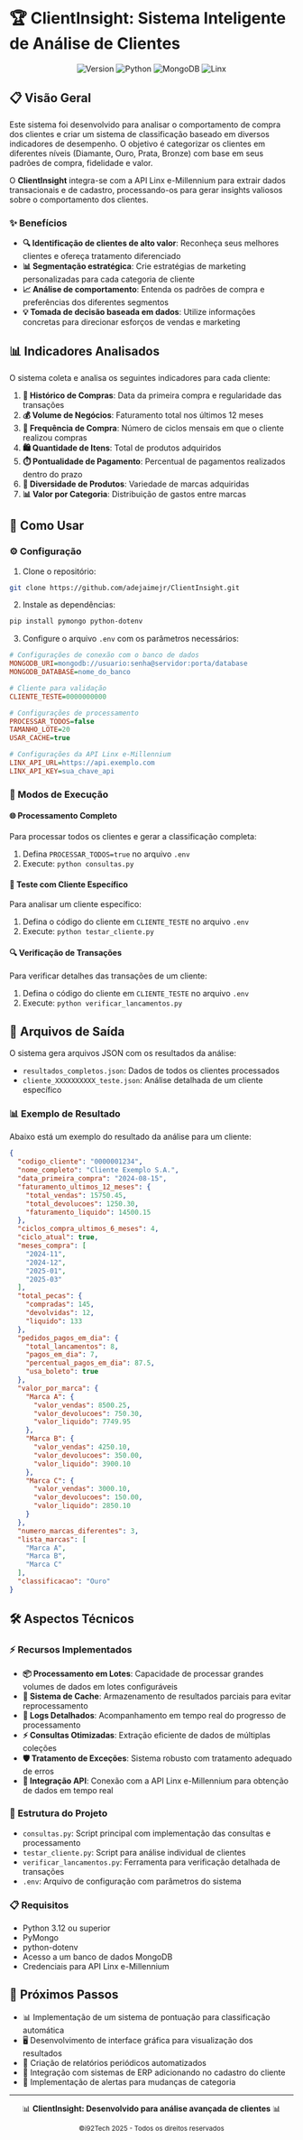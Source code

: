 # 🏆 ClientInsight: Sistema Inteligente de Análise de Clientes

<div align="center">

![Version](https://img.shields.io/badge/versão-1.0.0-blue)
![Python](https://img.shields.io/badge/Python-3.12+-yellow?logo=python)
![MongoDB](https://img.shields.io/badge/MongoDB-4.4+-green?logo=mongodb)
![Linx](https://img.shields.io/badge/Linx-e--Millennium-red)

</div>

## 📋 Visão Geral

Este sistema foi desenvolvido para analisar o comportamento de compra dos clientes e criar um sistema de classificação baseado em diversos indicadores de desempenho. O objetivo é categorizar os clientes em diferentes níveis (Diamante, Ouro, Prata, Bronze) com base em seus padrões de compra, fidelidade e valor.

O **ClientInsight** integra-se com a API Linx e-Millennium para extrair dados transacionais e de cadastro, processando-os para gerar insights valiosos sobre o comportamento dos clientes.

### ✨ Benefícios

- **🔍 Identificação de clientes de alto valor**: Reconheça seus melhores clientes e ofereça tratamento diferenciado
- **📊 Segmentação estratégica**: Crie estratégias de marketing personalizadas para cada categoria de cliente
- **📈 Análise de comportamento**: Entenda os padrões de compra e preferências dos diferentes segmentos
- **💡 Tomada de decisão baseada em dados**: Utilize informações concretas para direcionar esforços de vendas e marketing

## 📊 Indicadores Analisados

O sistema coleta e analisa os seguintes indicadores para cada cliente:

1. **📅 Histórico de Compras**: Data da primeira compra e regularidade das transações
2. **💰 Volume de Negócios**: Faturamento total nos últimos 12 meses
3. **🔄 Frequência de Compra**: Número de ciclos mensais em que o cliente realizou compras
4. **🛍️ Quantidade de Itens**: Total de produtos adquiridos
5. **⏱️ Pontualidade de Pagamento**: Percentual de pagamentos realizados dentro do prazo
6. **🔀 Diversidade de Produtos**: Variedade de marcas adquiridas
7. **📊 Valor por Categoria**: Distribuição de gastos entre marcas

## 🚀 Como Usar

### ⚙️ Configuração

1. Clone o repositório:
```bash
git clone https://github.com/adejaimejr/ClientInsight.git
```

2. Instale as dependências: 
```bash
pip install pymongo python-dotenv
```

3. Configure o arquivo `.env` com os parâmetros necessários:

```ini
# Configurações de conexão com o banco de dados
MONGODB_URI=mongodb://usuario:senha@servidor:porta/database
MONGODB_DATABASE=nome_do_banco

# Cliente para validação
CLIENTE_TESTE=0000000000

# Configurações de processamento
PROCESSAR_TODOS=false
TAMANHO_LOTE=20
USAR_CACHE=true

# Configurações da API Linx e-Millennium
LINX_API_URL=https://api.exemplo.com
LINX_API_KEY=sua_chave_api
```

### 🔄 Modos de Execução

#### 🌐 Processamento Completo

Para processar todos os clientes e gerar a classificação completa:

1. Defina `PROCESSAR_TODOS=true` no arquivo `.env`
2. Execute: `python consultas.py`

#### 👤 Teste com Cliente Específico

Para analisar um cliente específico:

1. Defina o código do cliente em `CLIENTE_TESTE` no arquivo `.env`
2. Execute: `python testar_cliente.py`

#### 🔍 Verificação de Transações

Para verificar detalhes das transações de um cliente:

1. Defina o código do cliente em `CLIENTE_TESTE` no arquivo `.env`
2. Execute: `python verificar_lancamentos.py`

## 📂 Arquivos de Saída

O sistema gera arquivos JSON com os resultados da análise:

- `resultados_completos.json`: Dados de todos os clientes processados
- `cliente_XXXXXXXXXX_teste.json`: Análise detalhada de um cliente específico

### 📊 Exemplo de Resultado

Abaixo está um exemplo do resultado da análise para um cliente:

```json
{
  "codigo_cliente": "0000001234",
  "nome_completo": "Cliente Exemplo S.A.",
  "data_primeira_compra": "2024-08-15",
  "faturamento_ultimos_12_meses": {
    "total_vendas": 15750.45,
    "total_devolucoes": 1250.30,
    "faturamento_liquido": 14500.15
  },
  "ciclos_compra_ultimos_6_meses": 4,
  "ciclo_atual": true,
  "meses_compra": [
    "2024-11",
    "2024-12",
    "2025-01",
    "2025-03"
  ],
  "total_pecas": {
    "compradas": 145,
    "devolvidas": 12,
    "liquido": 133
  },
  "pedidos_pagos_em_dia": {
    "total_lancamentos": 8,
    "pagos_em_dia": 7,
    "percentual_pagos_em_dia": 87.5,
    "usa_boleto": true
  },
  "valor_por_marca": {
    "Marca A": {
      "valor_vendas": 8500.25,
      "valor_devolucoes": 750.30,
      "valor_liquido": 7749.95
    },
    "Marca B": {
      "valor_vendas": 4250.10,
      "valor_devolucoes": 350.00,
      "valor_liquido": 3900.10
    },
    "Marca C": {
      "valor_vendas": 3000.10,
      "valor_devolucoes": 150.00,
      "valor_liquido": 2850.10
    }
  },
  "numero_marcas_diferentes": 3,
  "lista_marcas": [
    "Marca A",
    "Marca B",
    "Marca C"
  ],
  "classificacao": "Ouro"
}
```

## 🛠️ Aspectos Técnicos

### ⚡ Recursos Implementados

- **📦 Processamento em Lotes**: Capacidade de processar grandes volumes de dados em lotes configuráveis
- **💾 Sistema de Cache**: Armazenamento de resultados parciais para evitar reprocessamento
- **📝 Logs Detalhados**: Acompanhamento em tempo real do progresso de processamento
- **⚡ Consultas Otimizadas**: Extração eficiente de dados de múltiplas coleções
- **🛡️ Tratamento de Exceções**: Sistema robusto com tratamento adequado de erros
- **🔌 Integração API**: Conexão com a API Linx e-Millennium para obtenção de dados em tempo real

### 📁 Estrutura do Projeto

- `consultas.py`: Script principal com implementação das consultas e processamento
- `testar_cliente.py`: Script para análise individual de clientes
- `verificar_lancamentos.py`: Ferramenta para verificação detalhada de transações
- `.env`: Arquivo de configuração com parâmetros do sistema

### 📋 Requisitos

- Python 3.12 ou superior
- PyMongo
- python-dotenv
- Acesso a um banco de dados MongoDB
- Credenciais para API Linx e-Millennium

## 🔮 Próximos Passos

- 📊 Implementação de um sistema de pontuação para classificação automática
- 🖥️ Desenvolvimento de interface gráfica para visualização dos resultados
- 📆 Criação de relatórios periódicos automatizados
- 🔄 Integração com sistemas de ERP adicionando no cadastro do cliente
- 🔔 Implementação de alertas para mudanças de categoria

---

<div align="center">
  
  📊 **ClientInsight: Desenvolvido para análise avançada de clientes** 📊
  
  <sub>©i92Tech 2025 - Todos os direitos reservados</sub>
  
</div>
